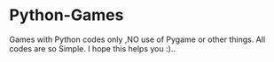 # Python-Games
Games with Python codes  only ,NO use of Pygame or other things. All codes are so Simple. I hope this helps you :)..
